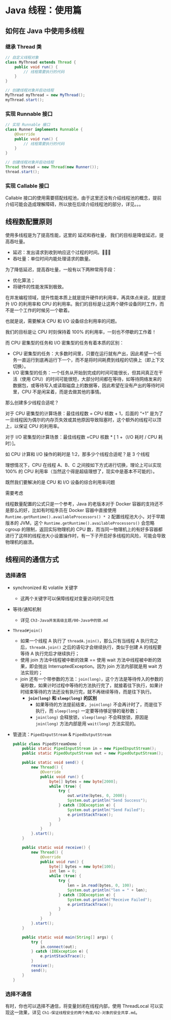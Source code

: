 # Java 线程：使用篇

## 如何在 Java 中使用多线程

### 继承 Thread 类

```java
// 自定义线程对象
class MyThread extends Thread { 
    public void run() { 
        // 线程需要执行的代码
    }
}

// 创建线程对象并启动线程
MyThread myThread = new MyThread();
myThread.start();
```

### 实现 Runnable 接口

```java
// 实现 Runnable 接口
class Runner implements Runnable {
    @Override
    public void run() {
        // 线程需要执行的代码
    }
}

// 创建线程对象并启动线程
Thread thread = new Thread(new Runner());
thread.start();
```

### 实现 Callable 接口

Callable 接口的使用需要搭配线程池，由于这里还没有介绍线程池的概念，提前介绍可能会造成理解障碍，所以放在后续介绍线程池的部分，详见。。。


## 线程数配置原则

使用多线程是为了提高性能，这里的
延迟和吞吐量，
我们的目标是降低延迟，提高吞吐量。

- 延迟：发出请求到收到响应这个过程的时间。
- 吞吐量：单位时间内能处理请求的数量。

为了降低延迟，提高吞吐量，一般有以下两种常用手段：
- 优化算法；
- 将硬件的性能发挥到极致。

在并发编程领域，提升性能本质上就是提升硬件的利用率，再具体点来说，就是提升 I/O 的利用率和 CPU 的利用率。我们的目标是让这两个硬件设备同时工作，而不是一个工作的时候另一个歇着。

也就是说，需要解决 CPU 和 I/O 设备综合利用率的问题。

我们的目标是让 CPU 时刻保持着 100% 的利用率，一刻也不停歇的工作着！

而 CPU 密集型的任务和 I/O 密集型的任务有着本质的区别：
- CPU 密集型的任务：大多数时间里，只要在运行就有产出，因此希望一个任务一直运行到底再运行下一个，而不是将时间耗费到线程的切换上（即上下文切换）。
- I/O 密集型的任务：一个任务从开始到完成的时间可能很长，但其间真正在干活（使用 CPU）的时间可能很短，大部分时间都在等待，如等待网络发来的数据包，或等待写入或读取磁盘上的数据等，因此希望在没有产出的等待时间里，CPU 不是闲呆着，而是去做其他的事情。

那么创建多少线程合适呢？

对于 CPU 密集型的计算场景：最佳线程数 = CPU 核数 + 1，后面的 “+1” 是为了一旦线程因为偶尔的内存页失效或其他原因导致阻塞时，这个额外的线程可以顶上，以保证 CPU 的利用率。

对于 I/O 密集型的计算场景：最佳线程数 =CPU 核数 * [ 1 +（I/O 耗时 / CPU 耗时）]。

如 CPU 计算和 I/O 操作的耗时是 1:2，那多少个线程合适呢？是 3 个线程

理想情况下，CPU 在线程 A、B、C 之间按如下方式进行切换，理论上可以实现 100% 的 CPU 利用率（当然这个得是超级理想了，现实中是基本不可能的）。


既然我们要解决的是 CPU 和 I/O 设备的综合利用率问题

需要考虑

线程数量配置的公式只是一个参考，Java 的老版本对于 Docker 容器的支持还不是那么的好，比如有时程序员在 Docker 容器中直接使用 `Runtime.getRuntime().availableProcessors() * 2` 配置线程池大小，对于早期版本的 JVM，这个 `Runtime.getRuntime().availableProcessors()` 会忽略 cgroup 的限制，返回实际物理机的 CPU 数，而当同一物理机上的有好多容器都进行了这样的线程池大小设置操作时，有一下子开启好多线程的风险，可能会导致物理机的崩溃。


## 线程间的通信方式

### 选择通信

- synchronized 和 volatile 关键字
  - 这两个关键字可以保障线程对变量访问的可见性
- 等待/通知机制
  - 详见 `Ch3-Java并发高级主题/00-Java中的锁.md`
- `Thread#join()`
  - 如果一个线程 A 执行了 `threadA.join()`，那么只有当线程 A 执行完之后，`threadA.join()` 之后的语句才会继续执行，类似于创建 A 的线程要等待 A 执行完后才继续执行；
  - 使用 join 方法中线程被中断的效果 == 使用 wait 方法中线程被中断的效果，即会抛出 InterruptedException。因为 join 方法内部就是用 wait 方法实现的；
  - join 还有一个带参数的方法：`join(long)`，这个方法是等待传入的参数的毫秒数，如果计时过程中等待的方法执行完了，就接着往下执行，如果计时结束等待的方法还没有执行完，就不再继续等待，而是往下执行。
    - **`join(long)` 和 `sleep(long)` 的区别**
      - 如果等待的方法提前结束，`join(long)` 不会再计时了，而是往下执行，而 `sleep(long)` 一定要等待够足够的毫秒数；
      - `join(long)` 会释放锁，`sleep(long)` 不会释放锁，原因是 `join(long)` 方法内部是用 `wait(long)` 方法实现的。
- 管道流：`PipedInputStream` & `PipedOutputStream`

	```java
	public class PipedStreamDemo {
	    public static PipedInputStream in = new PipedInputStream();
	    public static PipedOutputStream out = new PipedOutputStream();
	
	    public static void send() {
	        new Thread() {
	            @Override
	            public void run() {
	                byte[] bytes = new byte[2000];
	                while (true) {
	                    try {
	                        out.write(bytes, 0, 2000);
	                        System.out.println("Send Success");
	                    } catch (IOException e) {
	                        System.out.println("Send Failed");
	                        e.printStackTrace();
	                    }
	                }
	            }
	        }.start();
	    }
	
	    public static void receive() {
	        new Thread() {
	            @Override
	            public void run() {
	                byte[] bytes = new byte[100];
	                int len = 0;
	                while (true) {
	                    try {
	                        len = in.read(bytes, 0, 100);
	                        System.out.println("len = " + len);
	                    } catch (IOException e) {
	                        System.out.println("Receive Failed");
	                        e.printStackTrace();
	                    }
	                }
	            }
	        }.start();
	    }
	
	    public static void main(String[] args) {
	        try {
	            in.connect(out);
	        } catch (IOException e) {
	            e.printStackTrace();
	        }
	        receive();
	        send();
	    }
	}
	```
	
### 选择不通信

有时，你也可以选择不通信，将变量封闭在线程内部，使用 ThreadLocal 可以实现这一效果，详见 `Ch1-保证线程安全的两个角度/02-对象的安全共享.md`。

